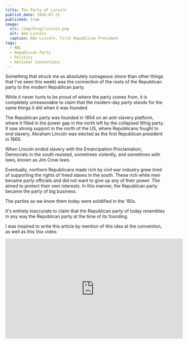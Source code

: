 ```yaml
---
title: The Party of Lincoln
publish_date: 2016-07-21
published: true
image:
  src: /img/blog/lincoln.png
  alt: Abe Lincoln
  caption: Abe Lincoln, first Republican President
tags:
  - RNC
  - Republican Party
  - Politics
  - National Conventions
---
```

Something that struck me as absolutely outrageous (_more_ than other things that I've seen this week) was the connection of the roots of the Republican party to the modern Republican party.

While it never hurts to be proud of where the party comes from, it is completely unreasonable to claim that the modern-day party stands for the same things it did when it was founded. 

The Republican party was founded in 1854 on an anti-slavery platform, where it filled in the power gap in the north left by the collapsed Whig party. It saw strong support in the north of the US, where Republicans fought to end slavery. Abraham Lincoln was elected as the first Republican president in 1860. 

When Lincoln ended slavery with the Emancipation Proclamation, Democrats in the south resisted, sometimes violently, and sometimes with laws, known as Jim Crow laws.

Eventually, northern Republicans made rich by civil war industry grew tired of supporting the rights of freed slaves in the south. These rich white men became party officials and did not want to give up any of their power. The aimed to protect their own interests. In this manner, the Republican party became the party of big business. 

The parties as we know them today were solidified in the '80s.

It's entirely inaccurate to claim that the Republican party of today resembles in any way the Republican party at the time of its founding.

I was inspired to write this article by mention of this idea at the convention, as well as this Vox video.

<iframe width="560" height="315" src="https://www.youtube.com/embed/s8VOM8ET1WU" frameborder="0" allowfullscreen></iframe>